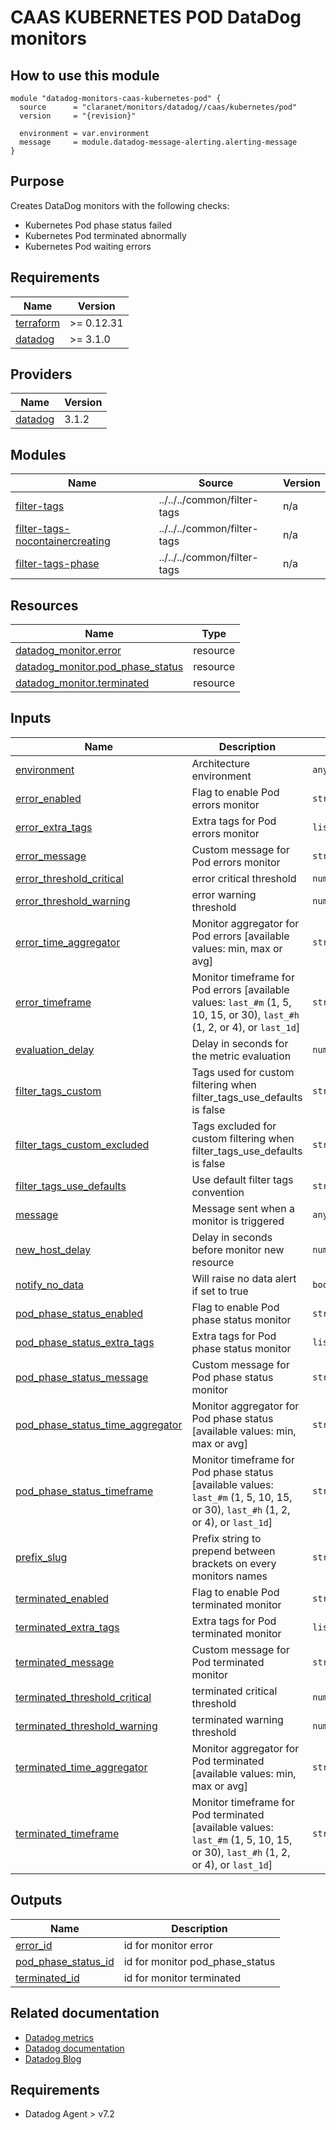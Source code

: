 # CAAS KUBERNETES POD DataDog monitors

## How to use this module

```hcl
module "datadog-monitors-caas-kubernetes-pod" {
  source      = "claranet/monitors/datadog//caas/kubernetes/pod"
  version     = "{revision}"

  environment = var.environment
  message     = module.datadog-message-alerting.alerting-message
}

```

## Purpose

Creates DataDog monitors with the following checks:

- Kubernetes Pod phase status failed
- Kubernetes Pod terminated abnormally
- Kubernetes Pod waiting errors

## Requirements

| Name | Version |
|------|---------|
| <a name="requirement_terraform"></a> [terraform](#requirement\_terraform) | >= 0.12.31 |
| <a name="requirement_datadog"></a> [datadog](#requirement\_datadog) | >= 3.1.0 |

## Providers

| Name | Version |
|------|---------|
| <a name="provider_datadog"></a> [datadog](#provider\_datadog) | 3.1.2 |

## Modules

| Name | Source | Version |
|------|--------|---------|
| <a name="module_filter-tags"></a> [filter-tags](#module\_filter-tags) | ../../../common/filter-tags | n/a |
| <a name="module_filter-tags-nocontainercreating"></a> [filter-tags-nocontainercreating](#module\_filter-tags-nocontainercreating) | ../../../common/filter-tags | n/a |
| <a name="module_filter-tags-phase"></a> [filter-tags-phase](#module\_filter-tags-phase) | ../../../common/filter-tags | n/a |

## Resources

| Name | Type |
|------|------|
| [datadog_monitor.error](https://registry.terraform.io/providers/DataDog/datadog/latest/docs/resources/monitor) | resource |
| [datadog_monitor.pod_phase_status](https://registry.terraform.io/providers/DataDog/datadog/latest/docs/resources/monitor) | resource |
| [datadog_monitor.terminated](https://registry.terraform.io/providers/DataDog/datadog/latest/docs/resources/monitor) | resource |

## Inputs

| Name | Description | Type | Default | Required |
|------|-------------|------|---------|:--------:|
| <a name="input_environment"></a> [environment](#input\_environment) | Architecture environment | `any` | n/a | yes |
| <a name="input_error_enabled"></a> [error\_enabled](#input\_error\_enabled) | Flag to enable Pod errors monitor | `string` | `"true"` | no |
| <a name="input_error_extra_tags"></a> [error\_extra\_tags](#input\_error\_extra\_tags) | Extra tags for Pod errors monitor | `list(string)` | `[]` | no |
| <a name="input_error_message"></a> [error\_message](#input\_error\_message) | Custom message for Pod errors monitor | `string` | `""` | no |
| <a name="input_error_threshold_critical"></a> [error\_threshold\_critical](#input\_error\_threshold\_critical) | error critical threshold | `number` | `0.5` | no |
| <a name="input_error_threshold_warning"></a> [error\_threshold\_warning](#input\_error\_threshold\_warning) | error warning threshold | `number` | `0` | no |
| <a name="input_error_time_aggregator"></a> [error\_time\_aggregator](#input\_error\_time\_aggregator) | Monitor aggregator for Pod errors [available values: min, max or avg] | `string` | `"min"` | no |
| <a name="input_error_timeframe"></a> [error\_timeframe](#input\_error\_timeframe) | Monitor timeframe for Pod errors [available values: `last_#m` (1, 5, 10, 15, or 30), `last_#h` (1, 2, or 4), or `last_1d`] | `string` | `"last_15m"` | no |
| <a name="input_evaluation_delay"></a> [evaluation\_delay](#input\_evaluation\_delay) | Delay in seconds for the metric evaluation | `number` | `15` | no |
| <a name="input_filter_tags_custom"></a> [filter\_tags\_custom](#input\_filter\_tags\_custom) | Tags used for custom filtering when filter\_tags\_use\_defaults is false | `string` | `"*"` | no |
| <a name="input_filter_tags_custom_excluded"></a> [filter\_tags\_custom\_excluded](#input\_filter\_tags\_custom\_excluded) | Tags excluded for custom filtering when filter\_tags\_use\_defaults is false | `string` | `""` | no |
| <a name="input_filter_tags_use_defaults"></a> [filter\_tags\_use\_defaults](#input\_filter\_tags\_use\_defaults) | Use default filter tags convention | `string` | `"true"` | no |
| <a name="input_message"></a> [message](#input\_message) | Message sent when a monitor is triggered | `any` | n/a | yes |
| <a name="input_new_host_delay"></a> [new\_host\_delay](#input\_new\_host\_delay) | Delay in seconds before monitor new resource | `number` | `300` | no |
| <a name="input_notify_no_data"></a> [notify\_no\_data](#input\_notify\_no\_data) | Will raise no data alert if set to true | `bool` | `true` | no |
| <a name="input_pod_phase_status_enabled"></a> [pod\_phase\_status\_enabled](#input\_pod\_phase\_status\_enabled) | Flag to enable Pod phase status monitor | `string` | `"true"` | no |
| <a name="input_pod_phase_status_extra_tags"></a> [pod\_phase\_status\_extra\_tags](#input\_pod\_phase\_status\_extra\_tags) | Extra tags for Pod phase status monitor | `list(string)` | `[]` | no |
| <a name="input_pod_phase_status_message"></a> [pod\_phase\_status\_message](#input\_pod\_phase\_status\_message) | Custom message for Pod phase status monitor | `string` | `""` | no |
| <a name="input_pod_phase_status_time_aggregator"></a> [pod\_phase\_status\_time\_aggregator](#input\_pod\_phase\_status\_time\_aggregator) | Monitor aggregator for Pod phase status [available values: min, max or avg] | `string` | `"max"` | no |
| <a name="input_pod_phase_status_timeframe"></a> [pod\_phase\_status\_timeframe](#input\_pod\_phase\_status\_timeframe) | Monitor timeframe for Pod phase status [available values: `last_#m` (1, 5, 10, 15, or 30), `last_#h` (1, 2, or 4), or `last_1d`] | `string` | `"last_5m"` | no |
| <a name="input_prefix_slug"></a> [prefix\_slug](#input\_prefix\_slug) | Prefix string to prepend between brackets on every monitors names | `string` | `""` | no |
| <a name="input_terminated_enabled"></a> [terminated\_enabled](#input\_terminated\_enabled) | Flag to enable Pod terminated monitor | `string` | `"true"` | no |
| <a name="input_terminated_extra_tags"></a> [terminated\_extra\_tags](#input\_terminated\_extra\_tags) | Extra tags for Pod terminated monitor | `list(string)` | `[]` | no |
| <a name="input_terminated_message"></a> [terminated\_message](#input\_terminated\_message) | Custom message for Pod terminated monitor | `string` | `""` | no |
| <a name="input_terminated_threshold_critical"></a> [terminated\_threshold\_critical](#input\_terminated\_threshold\_critical) | terminated critical threshold | `number` | `0.5` | no |
| <a name="input_terminated_threshold_warning"></a> [terminated\_threshold\_warning](#input\_terminated\_threshold\_warning) | terminated warning threshold | `number` | `0` | no |
| <a name="input_terminated_time_aggregator"></a> [terminated\_time\_aggregator](#input\_terminated\_time\_aggregator) | Monitor aggregator for Pod terminated [available values: min, max or avg] | `string` | `"sum"` | no |
| <a name="input_terminated_timeframe"></a> [terminated\_timeframe](#input\_terminated\_timeframe) | Monitor timeframe for Pod terminated [available values: `last_#m` (1, 5, 10, 15, or 30), `last_#h` (1, 2, or 4), or `last_1d`] | `string` | `"last_10m"` | no |

## Outputs

| Name | Description |
|------|-------------|
| <a name="output_error_id"></a> [error\_id](#output\_error\_id) | id for monitor error |
| <a name="output_pod_phase_status_id"></a> [pod\_phase\_status\_id](#output\_pod\_phase\_status\_id) | id for monitor pod\_phase\_status |
| <a name="output_terminated_id"></a> [terminated\_id](#output\_terminated\_id) | id for monitor terminated |
## Related documentation

* [Datadog metrics](https://docs.datadoghq.com/agent/kubernetes/metrics/)
* [Datadog documentation](https://docs.datadoghq.com/integrations/kubernetes/)
* [Datadog Blog](https://www.datadoghq.com/blog/monitor-kubernetes-docker/)

## Requirements

* Datadog Agent > v7.2
